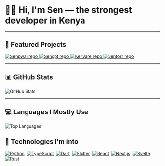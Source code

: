 <h1 align="left">👋🏿 Hi, I'm Sen — the strongest developer in Kenya</h1>

---

<h2 align="left">🚀 Featured Projects</h2>

<p align="left">
  <a href="https://github.com/SenZmaKi/Senpwai">
    <img src="https://github-readme-stats.vercel.app/api/pin/?username=SenZmaKi&repo=Senpwai&theme=radical" alt="Senpwai repo" />
  </a>
  <a href="https://github.com/SenZmaKi/Sengpt">
    <img src="https://github-readme-stats.vercel.app/api/pin/?username=SenZmaKi&repo=Sengpt&theme=radical" alt="Sengpt repo" />
  </a>
    <a href="https://github.com/SenZmaKi/Kenyare">
    <img src="https://github-readme-stats.vercel.app/api/pin/?username=SenZmaKi&repo=Kenyare&theme=radical" alt="Kenyare repo" />
  </a>
  <a href="https://github.com/SenZmaKi/Sengpt">
    <img src="https://github-readme-stats.vercel.app/api/pin/?username=SenZmaKi&repo=Sentorr&theme=radical" alt="Sentorr repo" />
  </a>
</p>

---

<h2 align="left">📊 GitHub Stats</h2>



<p align="left">
  <img src="https://github-readme-stats.vercel.app/api?username=SenZmaKi&show_icons=true&theme=radical&hide_rank=false&hide=prs&count_private=true" alt="GitHub Stats" />
</p>

---

<h2 align="left">💻 Languages I Mostly Use</h2>

<p align="left">
  <img src="https://github-readme-stats.vercel.app/api/top-langs/?username=SenZmaKi&layout=compact&hide=Jupyter%20Notebook,css,html&count_private=true&theme=radical" alt="Top Languages" />
</p>

<h2 align="left">🧰 Technologies I'm into</h2>

<p align="left">
  <a href="https://www.python.org" title="Python"><img src="https://skillicons.dev/icons?i=python" alt="Python" /></a>&nbsp;
  <a href="https://www.typescriptlang.org" title="TypeScript"><img src="https://skillicons.dev/icons?i=ts" alt="TypeScript" /></a>&nbsp;
  <a href="https://dart.dev" title="Dart"><img src="https://skillicons.dev/icons?i=dart" alt="Dart" /></a>&nbsp;
  <a href="https://flutter.dev" title="Flutter"><img src="https://skillicons.dev/icons?i=flutter" alt="Flutter" /></a>&nbsp;
  <a href="https://react.dev" title="React"><img src="https://skillicons.dev/icons?i=react" alt="React" /></a>&nbsp;
  <a href="https://nextjs.org" title="Next.js"><img src="https://skillicons.dev/icons?i=nextjs" alt="Next.js" /></a>&nbsp;
  <a href="https://svelte.dev" title="Svelte"><img src="https://skillicons.dev/icons?i=svelte" alt="Svelte" /></a>&nbsp;
  <a href="https://www.rust-lang.org" title="Rust"><img src="https://skillicons.dev/icons?i=rust" alt="Rust" /></a>
</p>
